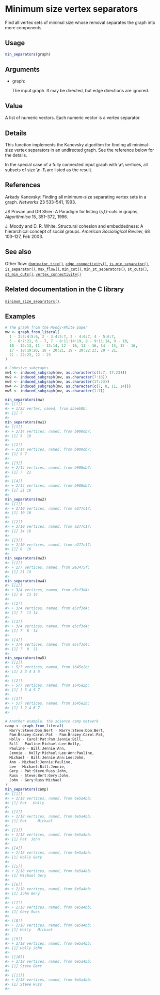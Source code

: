 # Minimum size vertex separators

Find all vertex sets of minimal size whose removal separates the graph
into more components

## Usage

``` r
min_separators(graph)
```

## Arguments

- graph:

  The input graph. It may be directed, but edge directions are ignored.

## Value

A list of numeric vectors. Each numeric vector is a vertex separator.

## Details

This function implements the Kanevsky algorithm for finding all
minimal-size vertex separators in an undirected graph. See the reference
below for the details.

In the special case of a fully connected input graph with \\n\\
vertices, all subsets of size \\n-1\\ are listed as the result.

## References

Arkady Kanevsky: Finding all minimum-size separating vertex sets in a
graph. *Networks* 23 533–541, 1993.

JS Provan and DR Shier: A Paradigm for listing (s,t)-cuts in graphs,
*Algorithmica* 15, 351–372, 1996.

J. Moody and D. R. White. Structural cohesion and embeddedness: A
hierarchical concept of social groups. *American Sociological Review*,
68 103–127, Feb 2003.

## See also

Other flow:
[`dominator_tree()`](https://r.igraph.org/reference/dominator_tree.md),
[`edge_connectivity()`](https://r.igraph.org/reference/edge_connectivity.md),
[`is_min_separator()`](https://r.igraph.org/reference/is_min_separator.md),
[`is_separator()`](https://r.igraph.org/reference/is_separator.md),
[`max_flow()`](https://r.igraph.org/reference/max_flow.md),
[`min_cut()`](https://r.igraph.org/reference/min_cut.md),
[`min_st_separators()`](https://r.igraph.org/reference/min_st_separators.md),
[`st_cuts()`](https://r.igraph.org/reference/st_cuts.md),
[`st_min_cuts()`](https://r.igraph.org/reference/st_min_cuts.md),
[`vertex_connectivity()`](https://r.igraph.org/reference/vertex_connectivity.md)

## Related documentation in the C library

[`minimum_size_separators()`](https://igraph.org/c/html/latest/igraph-Separators.html#igraph_minimum_size_separators).

## Examples

``` r
# The graph from the Moody-White paper
mw <- graph_from_literal(
  1 - 2:3:4:5:6, 2 - 3:4:5:7, 3 - 4:6:7, 4 - 5:6:7,
  5 - 6:7:21, 6 - 7, 7 - 8:11:14:19, 8 - 9:11:14, 9 - 10,
  10 - 12:13, 11 - 12:14, 12 - 16, 13 - 16, 14 - 15, 15 - 16,
  17 - 18:19:20, 18 - 20:21, 19 - 20:22:23, 20 - 21,
  21 - 22:23, 22 - 23
)

# Cohesive subgraphs
mw1 <- induced_subgraph(mw, as.character(c(1:7, 17:23)))
mw2 <- induced_subgraph(mw, as.character(7:16))
mw3 <- induced_subgraph(mw, as.character(17:23))
mw4 <- induced_subgraph(mw, as.character(c(7, 8, 11, 14)))
mw5 <- induced_subgraph(mw, as.character(1:7))

min_separators(mw)
#> [[1]]
#> + 1/23 vertex, named, from abaeb8b:
#> [1] 7
#> 
min_separators(mw1)
#> [[1]]
#> + 2/14 vertices, named, from b900db7:
#> [1] 5  19
#> 
#> [[2]]
#> + 2/14 vertices, named, from b900db7:
#> [1] 5 7
#> 
#> [[3]]
#> + 2/14 vertices, named, from b900db7:
#> [1] 7  21
#> 
#> [[4]]
#> + 2/14 vertices, named, from b900db7:
#> [1] 21 19
#> 
min_separators(mw2)
#> [[1]]
#> + 2/10 vertices, named, from a277c17:
#> [1] 10 16
#> 
#> [[2]]
#> + 2/10 vertices, named, from a277c17:
#> [1] 14 16
#> 
#> [[3]]
#> + 2/10 vertices, named, from a277c17:
#> [1] 8  10
#> 
min_separators(mw3)
#> [[1]]
#> + 2/7 vertices, named, from 2e3475f:
#> [1] 21 19
#> 
min_separators(mw4)
#> [[1]]
#> + 3/4 vertices, named, from e5cf3d4:
#> [1] 8  11 14
#> 
#> [[2]]
#> + 3/4 vertices, named, from e5cf3d4:
#> [1] 7  11 14
#> 
#> [[3]]
#> + 3/4 vertices, named, from e5cf3d4:
#> [1] 7  8  14
#> 
#> [[4]]
#> + 3/4 vertices, named, from e5cf3d4:
#> [1] 7  8  11
#> 
min_separators(mw5)
#> [[1]]
#> + 5/7 vertices, named, from 1645e2b:
#> [1] 2 3 4 5 6
#> 
#> [[2]]
#> + 5/7 vertices, named, from 1645e2b:
#> [1] 1 3 4 5 7
#> 
#> [[3]]
#> + 5/7 vertices, named, from 1645e2b:
#> [1] 1 2 4 6 7
#> 

# Another example, the science camp network
camp <- graph_from_literal(
  Harry:Steve:Don:Bert - Harry:Steve:Don:Bert,
  Pam:Brazey:Carol:Pat - Pam:Brazey:Carol:Pat,
  Holly - Carol:Pat:Pam:Jennie:Bill,
  Bill - Pauline:Michael:Lee:Holly,
  Pauline - Bill:Jennie:Ann,
  Jennie - Holly:Michael:Lee:Ann:Pauline,
  Michael - Bill:Jennie:Ann:Lee:John,
  Ann - Michael:Jennie:Pauline,
  Lee - Michael:Bill:Jennie,
  Gery - Pat:Steve:Russ:John,
  Russ - Steve:Bert:Gery:John,
  John - Gery:Russ:Michael
)
min_separators(camp)
#> [[1]]
#> + 2/18 vertices, named, from 6e5a4bb:
#> [1] Pat   Holly
#> 
#> [[2]]
#> + 2/18 vertices, named, from 6e5a4bb:
#> [1] Pat     Michael
#> 
#> [[3]]
#> + 2/18 vertices, named, from 6e5a4bb:
#> [1] Pat  John
#> 
#> [[4]]
#> + 2/18 vertices, named, from 6e5a4bb:
#> [1] Holly Gery 
#> 
#> [[5]]
#> + 2/18 vertices, named, from 6e5a4bb:
#> [1] Michael Gery   
#> 
#> [[6]]
#> + 2/18 vertices, named, from 6e5a4bb:
#> [1] John Gery
#> 
#> [[7]]
#> + 2/18 vertices, named, from 6e5a4bb:
#> [1] Gery Russ
#> 
#> [[8]]
#> + 2/18 vertices, named, from 6e5a4bb:
#> [1] Holly   Michael
#> 
#> [[9]]
#> + 2/18 vertices, named, from 6e5a4bb:
#> [1] Holly John 
#> 
#> [[10]]
#> + 2/18 vertices, named, from 6e5a4bb:
#> [1] Steve Bert 
#> 
#> [[11]]
#> + 2/18 vertices, named, from 6e5a4bb:
#> [1] Steve Russ 
#> 
```
